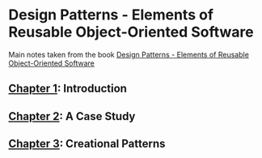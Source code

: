 # Design Patterns - Elements of Reusable Object-Oriented Software

Main notes taken from the book [Design Patterns - Elements of Reusable Object-Oriented Software](https://www.amazon.com/dp/0201633612/ref=cm_sw_em_r_mt_dp_U_JJaPEbYC44N2W)

## [Chapter 1](./Chapter01): Introduction
## [Chapter 2](./Chapter02): A Case Study
## [Chapter 3](./Chapter03): Creational Patterns
